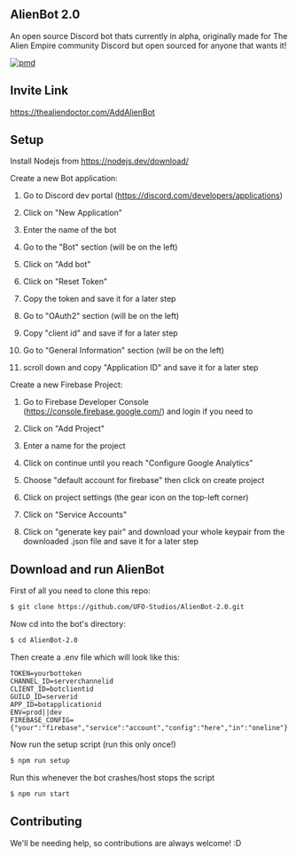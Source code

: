 ## AlienBot 2.0

An open source Discord bot thats currently in alpha, originally made for The Alien Empire community Discord but open sourced for anyone that wants it!


[![pmd](https://github.com/UFO-Studios/AlienBot-2.0/actions/workflows/pmd.yml/badge.svg)](https://github.com/UFO-Studios/AlienBot-2.0/actions/workflows/pmd.yml)


## Invite Link

https://thealiendoctor.com/AddAlienBot

## Setup

Install Nodejs from https://nodejs.dev/download/

Create a new Bot application:

1. Go to Discord dev portal (https://discord.com/developers/applications)

2. Click on "New Application"

3. Enter the name of the bot

4. Go to the "Bot" section (will be on the left)

5. Click on "Add bot"

6. Click on "Reset Token"

7. Copy the token and save it for a later step

8. Go to "OAuth2" section (will be on the left)

9. Copy "client id" and save if for a later step

10. Go to "General Information" section (will be on the left)

11. scroll down and copy "Application ID" and save it for a later step

Create a new Firebase Project:

1. Go to Firebase Developer Console (https://console.firebase.google.com/) and login if you need to

2. Click on "Add Project"

3. Enter a name for the project

4. Click on continue until you reach "Configure Google Analytics"

5. Choose "default account for firebase" then click on create project

6. Click on project settings (the gear icon on the top-left corner)

7. Click on "Service Accounts"

8. Click on "generate key pair" and download your whole keypair from the downloaded .json file and save it for a later step

## Download and run AlienBot

First of all you need to clone this repo: 

```bash
$ git clone https://github.com/UFO-Studios/AlienBot-2.0.git
```
Now cd into the bot's directory:

```bash
$ cd AlienBot-2.0
```

Then create a .env file which will look like this:

```env
TOKEN=yourbottoken
CHANNEL_ID=serverchannelid
CLIENT_ID=botclientid
GUILD_ID=serverid
APP_ID=botapplicationid
ENV=prod||dev
FIREBASE_CONFIG={"your":"firebase","service":"account","config":"here","in":"oneline"}
```

Now run the setup script (run this only once!)

```bash
$ npm run setup
```

Run this whenever the bot crashes/host stops the script

```bash
$ npm run start
```
## Contributing

We'll be needing help, so contributions are always welcome! :D

